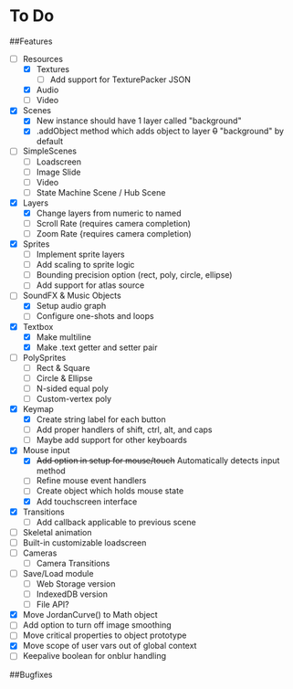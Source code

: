 # To Do

##Features
- [ ] Resources
  - [X] Textures
    - [ ] Add support for TexturePacker JSON
  - [X] Audio
  - [ ] Video
- [X] Scenes
  - [X] New instance should have 1 layer called "background"
  - [X] .addObject method which adds object to layer ~~0~~ "background" by default
- [ ] SimpleScenes
  - [ ] Loadscreen
  - [ ] Image Slide
  - [ ] Video
  - [ ] State Machine Scene / Hub Scene
- [X] Layers
  - [X] Change layers from numeric to named
  - [ ] Scroll Rate (requires camera completion)
  - [ ] Zoom Rate {requires camera completion)
- [X] Sprites
  - [ ] Implement sprite layers
  - [ ] Add scaling to sprite logic
  - [ ] Bounding precision option (rect, poly, circle, ellipse)
  - [ ] Add support for atlas source
- [ ] SoundFX & Music Objects
  - [X] Setup audio graph
  - [ ] Configure one-shots and loops
- [X] Textbox
  - [X] Make multiline
  - [X] Make .text getter and setter pair
- [ ] PolySprites
  - [ ] Rect & Square
  - [ ] Circle & Ellipse
  - [ ] N-sided equal poly
  - [ ] Custom-vertex poly
- [X] Keymap
  - [X] Create string label for each button
  - [ ] Add proper handlers of shift, ctrl, alt, and caps
  - [ ] Maybe add support for other keyboards
- [X] Mouse input
  - [X] ~~Add option in setup for mouse/touch~~ Automatically detects input method
  - [ ] Refine mouse event handlers
  - [ ] Create object which holds mouse state
  - [X] Add touchscreen interface
- [X] Transitions
  - [ ] Add callback applicable to previous scene
- [ ] Skeletal animation
- [ ] Built-in customizable loadscreen
- [ ] Cameras
  - [ ] Camera Transitions
- [ ] Save/Load module
  - [ ] Web Storage version
  - [ ] IndexedDB version
  - [ ] File API?
- [X] Move JordanCurve() to Math object
- [ ] Add option to turn off image smoothing
- [ ] Move critical properties to object prototype
- [X] Move scope of user vars out of global context
- [ ] Keepalive boolean for onblur handling

##Bugfixes
